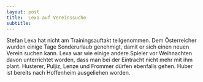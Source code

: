 ```yaml
---
layout: post
title:  Lexa auf Vereinssuche
subtitle:  
---
```


Stefan Lexa hat nicht am Trainingsauftakt teilgenommen. Dem Österreicher wurden einige Tage Sonderurlaub genehmigt, damit er sich einen neuen Verein suchen kann. Lexa war wie einige andere Spieler vor Weihnachten davon unterrichtet worden, dass man bei der Eintracht nicht mehr mit ihm plant. Husterer, Puljiz, Lenze und Frommer dürfen ebenfalls gehen. Huber ist bereits nach Hoffenheim ausgeliehen worden.


